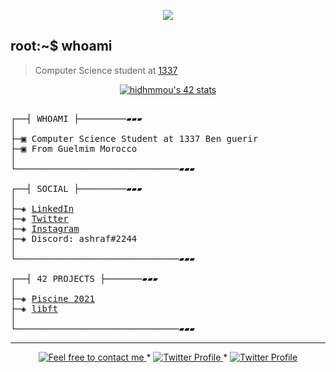 </p>
<p align="center">  
<img src ="https://cdn.dribbble.com/users/2495095/screenshots/6022014/media/bde6ebc855e312547d5f791f427de779.gif">
</p>

## root:~$ whoami
>  Computer Science student at [1337](https://1337.ma/en/)

<p align="center">
<a href="https://github.com/oakoudad/badge42"><img src="https://badge.mediaplus.ma/colorfulwaves/hidhmmou" alt="hidhmmou's 42 stats" /></a>
</p>



<pre>

┌──┤ WHOAMI ├─────────▰▰▰
│
├─▣ Computer Science Student at 1337 Ben guerir
├─▣ From Guelmim Morocco
│
└───────────────────────────────▰▰▰

┌──┤ SOCIAL ├─────────▰▰▰
│
├─◈ <a href="https://www.linkedin.com/in/achraf-elkhnissi">LinkedIn</a>
├─◈ <a href="https://twitter.com/suprivada">Twitter</a>
├─◈ <a href="https://www.instagram.com/su_privada">Instagram</a>
├─◈ Discord: ashraf#2244
│
└───────────────────────────────▰▰▰

┌──┤ 42 PROJECTS ├───────▰▰▰
│
├─◈ <a href="https://github.com/achrafelkhnissi/1337/tree/master/Piscine-2021">Piscine 2021</a>
├─◈ <a href="https://github.com/ft-killua/libft">libft</a>
│
└───────────────────────────────▰▰▰
</pre>

--------------

<p align="center">
	<a href="mailto:hassanidhmmou.edu@gmail.com">
		<img alt="Feel free to contact me" src="https://img.shields.io/badge/-Ask_me_anything-blue?style=flat&logo=Gmail&logoColor=white&link=mailto:achraf.elkhnissi@gmail.com" />
	</a>
	<span> * </span>
	<a href="https://twitter.com/Has1_idh">
		<img alt="Twitter Profile" src="https://badgen.net/badge/icon/twitter?icon=twitter&label" />
	</a>
		<span> * </span>
	<a href="https://https://discord.com/users/!𝐤𝐢𝐥𝐥𝐮𝐚#5099">
		<img alt="Twitter Profile" src="https://badgen.net/badge/icon/discord?icon=discord&label" />
	</a>
